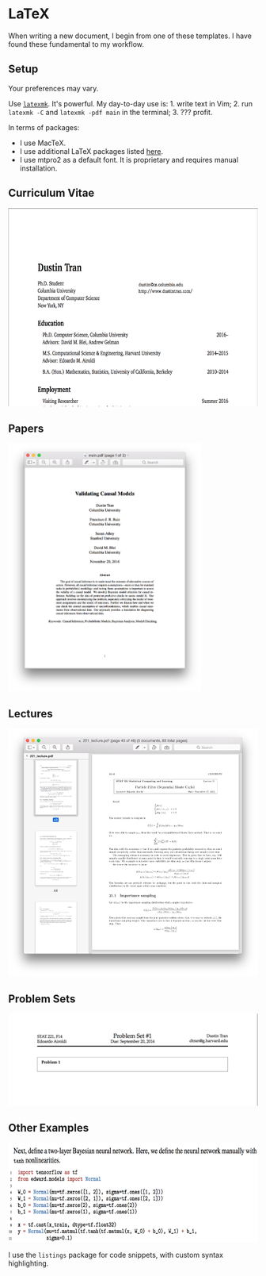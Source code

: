 # LaTeX

When writing a new document, I begin from one of these templates. I
have found these fundamental to my workflow.

## Setup

Your preferences may vary.

Use [`latexmk`](https://www.ctan.org/pkg/latexmk/?lang=en). It's
powerful. My day-to-day use is: 1. write text in Vim; 2. run `latexmk -C`
and `latexmk -pdf main` in the terminal; 3. ??? profit.

In terms of packages:

+ I use MacTeX.
+ I use additional LaTeX packages listed
  [here](https://github.com/dustinvtran/dotfiles/tree/laptop-mac/Library/texmf/tex/latex).
+ I use mtpro2 as a default font. It is proprietary and requires
  manual installation.

## Curriculum Vitae
<img src="img/cv.png" height="400">

## Papers
<img src="img/papers.png" height="500">

## Lectures
<img src="img/lectures.png" height="500">

## Problem Sets
<img src="img/problem-sets.png" width="600">

## Other Examples
<img src="img/code.png" height="200">

I use the `listings` package for code snippets, with custom syntax
highlighting.
